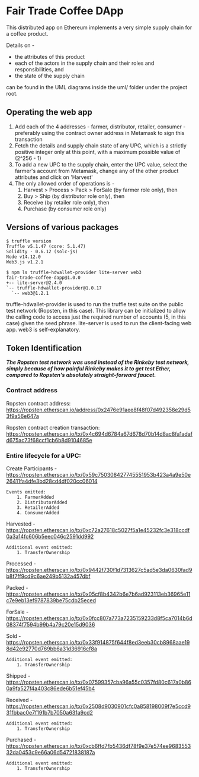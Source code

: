 # Fair Trade Coffee DApp

This distributed app on Ethereum implements a very simple supply chain for a coffee product.

Details on -

* the attributes of this product
* each of the actors in the supply chain and their roles and responsibilities, and
* the state of the supply chain

can be found in the UML diagrams inside the uml/ folder under the project root.

## Operating the web app

1. Add each of the 4 addresses - farmer, distributor, retailer, consumer - preferably using the contract owner address in Metamask to sign this transaction
2. Fetch the details and supply chain state of any UPC, which is a strictly positive integer only at this point, with a maximum possible value of (2^256 - 1)
3. To add a new UPC to the supply chain, enter the UPC value, select the farmer's account from Metamask, change any of the other product attributes and click on 'Harvest'
4. The only allowed order of operations is -
    1. Harvest > Process > Pack > ForSale (by farmer role only), then
    2. Buy > Ship (by distributor role only), then
    3. Receive (by retailer role only), then
    4. Purchase (by consumer role only)

## Versions of various packages
```
$ truffle version
Truffle v5.1.47 (core: 5.1.47)
Solidity - 0.6.12 (solc-js)
Node v14.12.0
Web3.js v1.2.1
```

```
$ npm ls truffle-hdwallet-provider lite-server web3
fair-trade-coffee-dapp@1.0.0 
+-- lite-server@2.4.0
`-- truffle-hdwallet-provider@1.0.17
  `-- web3@1.2.1
```
truffle-hdwallet-provider is used to run the truffle test suite on the public test network (Ropsten, in this case). This library can be initialized to allow the calling code to access just the required number of accounts (5, in this case) given the seed phrase.
lite-server is used to run the client-facing web app.
web3 is self-explanatory.

## Token Identification
***The Ropsten test network was used instead of the Rinkeby test network, simply because of how painful Rinkeby makes it to get test Ether, compared to Ropsten's absolutely straight-forward faucet.***

### Contract address
Ropsten contract address: https://ropsten.etherscan.io/address/0x2476e91aee8f48f07d492358e29d53f9a56e647a

Ropsten contract creation transaction: https://ropsten.etherscan.io/tx/0x4c694d6784a67d678d70b14d8ac8fa1adafd675ac73f68ccf1cb6b8d9104685e

### Entire lifecycle for a UPC:
Create Participants - https://ropsten.etherscan.io/tx/0x59c750308427745551953b423a4a9e50e26411fa4dfe3bd28cd4df020cc06014

    Events emitted:
        1. FarmerAdded
        2. DistributorAdded
        3. RetailerAdded
        4. ConsumerAdded

Harvested - https://ropsten.etherscan.io/tx/0xc72a27618c5027f5a1e45232fc3e318ccdf0a3a14fc606b5eec046c2591dd992

    Additional event emitted:
        1. TransferOwnership

Processed - https://ropsten.etherscan.io/tx/0x9442f730f1d7313627c5ad5e3da0630fad9b8f7ff9cd9c6ae249b5132a457dbf

Packed - https://ropsten.etherscan.io/tx/0x05cf8b4342b6e7b6ad923113eb36965e11c7e9eb13ef9787839be75cdb25eced

ForSale - https://ropsten.etherscan.io/tx/0x0fcc807a773a7235159233d8f5ca7014b6d08374f7594b99b4a79c20e15d9036

Sold - https://ropsten.etherscan.io/tx/0x33f914875f644f8ed3eeb30cb8968aae198d42e92770d769bb6a31d36916cf8a

    Additional event emitted:
        1. TransferOwnership

Shipped - https://ropsten.etherscan.io/tx/0x07599357cba96a55c0357fd80c617a0b860a9fa527f4a403c86ede6b51ef45b4

Received - https://ropsten.etherscan.io/tx/0x2508d9030901cfc0a858198009f7e5ccd931fbbac0e7f191b7b7050a631a9cd2

    Additional event emitted:
        1. TransferOwnership

Purchased - https://ropsten.etherscan.io/tx/0xcb6ffd7fb5436df78f9e37e574ee968355332da0453c9e66a06d54721838187a

    Additional event emitted:
        1. TransferOwnership
